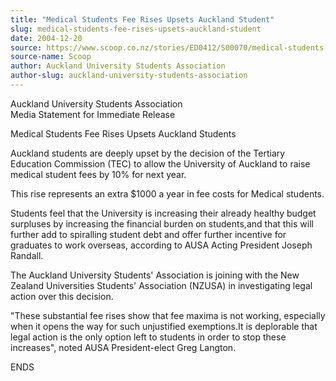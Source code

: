 ```yaml
---
title: "Medical Students Fee Rises Upsets Auckland Student"
slug: medical-students-fee-rises-upsets-auckland-student
date: 2004-12-20
source: https://www.scoop.co.nz/stories/ED0412/S00070/medical-students-fee-rises-upsets-auckland-student.htm
source-name: Scoop
author: Auckland University Students Association
author-slug: auckland-university-students-association
---
```


<p>Auckland University Students Association<br>Media Statement
for Immediate Release</p>

<p>Medical Students Fee Rises Upsets
Auckland Students</p>

<p>Auckland students are deeply upset by
the decision of the Tertiary Education Commission (TEC) to
allow the University of Auckland to raise medical  student
fees by 10% for next year.</p>

<p>This rise represents an extra
$1000 a year in fee costs for Medical students.</p>

<p>Students
feel that the University is increasing their already healthy
budget surpluses by  increasing the financial burden on
students,and that this will further add to  spiralling
student debt and offer further incentive for graduates to
work  overseas, according to AUSA Acting President Joseph
Randall.<p>

<p>The Auckland University Students' Association is
joining with the New  Zealand Universities Students'
Association (NZUSA) in investigating legal  action over this
decision.</p>

<p>"These substantial fee rises show that fee
maxima is not working, especially  when it opens the way for
such unjustified exemptions.It is deplorable that legal
action is the only option left to students in order to stop
these increases", noted AUSA President-elect Greg
Langton.</p>

<p>ENDS</p>




